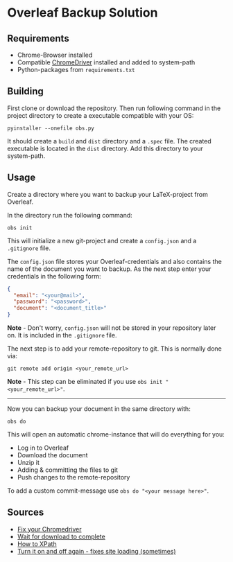 # Overleaf Backup Solution

## Requirements
* Chrome-Browser installed
* Compatible [ChromeDriver](https://chromedriver.chromium.org/downloads) installed and added to system-path
* Python-packages from `requirements.txt`
## Building

First clone or download the repository.  Then run following command in the project directory to create a executable compatible with your OS:

```
pyinstaller --onefile obs.py
```

It should create a `build` and `dist` directory and a `.spec` file. The created executable is located in the `dist` directory. Add this directory to your system-path.

## Usage

Create a directory where you want to backup your LaTeX-project from Overleaf. 

In the directory run the following command:

```
obs init
```

This will initialize a new git-project and create a `config.json` and a `.gitignore` file. 

The `config.json` file stores your Overleaf-credentials and also contains the name of the document you want to backup. As the next step enter your credentials in the following form:

```json
{
  "email": "<your@mail>",
  "password": "<password>",
  "document": "<document_title>"
}
```

**Note** - Don't worry, `config.json` will not be stored in your repository later on. It is included in the `.gitignore` file. 

The next step is to add your remote-repository to git. This is normally done via:

```
git remote add origin <your_remote_url>
```

**Note** - This step can be eliminated if you use `obs init "<your_remote_url>"`.

---

Now you can backup your document  in the same directory with:

```
obs do
```

This will open an automatic chrome-instance that will do everything for you:

* Log in to Overleaf
* Download the document
* Unzip it
* Adding & committing the files to git 
* Push changes to the remote-repository

To add a custom commit-message use `obs do "<your message here>"`.

## Sources
* [Fix your Chromedriver](https://stackoverflow.com/a/52108199)
* [Wait for download to complete](https://stackoverflow.com/a/48267887)
* [How to XPath](https://www.dvdheiden.nl/2013/11/xpath-select-parent-by-child-attribute/)
* [Turn it on and off again - fixes site loading  (sometimes)](https://www.youtube.com/watch?v=p85xwZ_OLX0)
